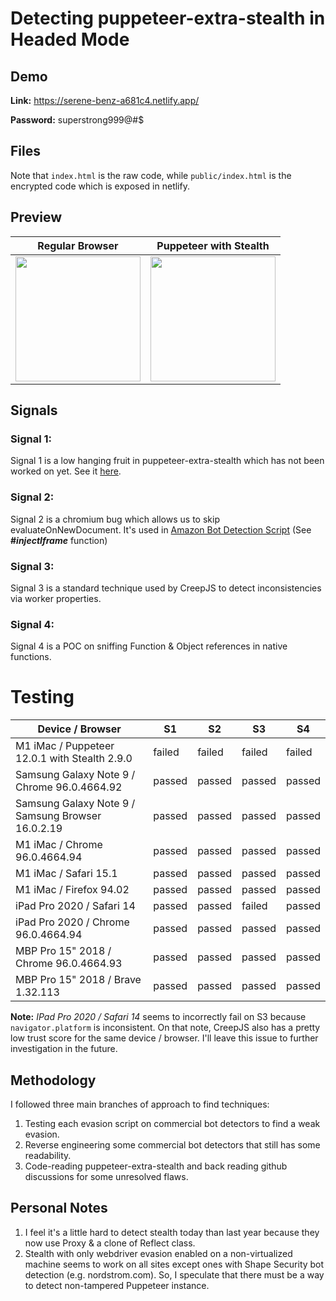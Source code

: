 # Detecting puppeteer-extra-stealth in Headed Mode

## Demo
**Link:** https://serene-benz-a681c4.netlify.app/

**Password:** superstrong999@#$

## Files
Note that `index.html` is the raw code, while `public/index.html` is the encrypted code which is exposed in netlify.

## Preview
| Regular Browser | Puppeteer with Stealth |
|-----------------|------------------------|
|<img src="https://user-images.githubusercontent.com/11026445/145713931-80eec91d-42be-423a-99d7-5a70a58ac2bd.png" width="200">|<img src="https://user-images.githubusercontent.com/11026445/145714077-35426b3d-552a-4af2-84dd-49134212b2b4.png" width="200">|

## Signals

### Signal 1:
Signal 1 is a low hanging fruit in puppeteer-extra-stealth which has not been worked on yet. See it [here](https://github.com/berstend/puppeteer-extra/pull/565).

### Signal 2:
Signal 2 is a chromium bug which allows us to skip evaluateOnNewDocument. It's used in [Amazon Bot Detection Script](https://github.com/chris124567/commercial-bot-detectors/blob/master/files/amazon.js) (See **#_injectIframe_** function)

### Signal 3:
Signal 3 is a standard technique used by CreepJS to detect inconsistencies via worker properties.

### Signal 4:
Signal 4 is a POC on sniffing Function & Object references in native functions.

# Testing
| Device / Browser                                  | S1     | S2     | S3     | S4     |
|---------------------------------------------------|--------|--------|--------|--------|
| M1 iMac / Puppeteer 12.0.1 with Stealth 2.9.0     | failed | failed | failed | failed |
| Samsung Galaxy Note 9 / Chrome 96.0.4664.92       | passed | passed | passed | passed   |
| Samsung Galaxy Note 9 / Samsung Browser 16.0.2.19 | passed | passed | passed | passed   |
| M1 iMac / Chrome 96.0.4664.94                     | passed | passed | passed | passed   |
| M1 iMac / Safari 15.1                             | passed | passed | passed | passed   |
| M1 iMac / Firefox 94.02                           | passed | passed | passed | passed   |
| iPad Pro 2020 / Safari 14                         | passed | passed | failed | passed   |
| iPad Pro 2020 / Chrome 96.0.4664.94               | passed | passed | passed | passed   |
| MBP Pro 15" 2018 / Chrome 96.0.4664.93            | passed | passed | passed | passed   |
| MBP Pro 15" 2018 / Brave 1.32.113                 | passed | passed | passed | passed   |

**Note:** _IPad Pro 2020 / Safari 14_ seems to incorrectly fail on S3 because `navigator.platform` is inconsistent. On that note, CreepJS also has a pretty low trust score for the same device / browser. I'll leave this issue to further investigation in the future.

## Methodology
I followed three main branches of approach to find techniques:
1. Testing each evasion script on commercial bot detectors to find a weak evasion.
2. Reverse engineering some commercial bot detectors that still has some readability.
3. Code-reading puppeteer-extra-stealth and back reading github discussions for some unresolved flaws.

## Personal Notes
1. I feel it's a little hard to detect stealth today than last year because they now use Proxy & a clone of Reflect class.
2. Stealth with only webdriver evasion enabled on a non-virtualized machine seems to work on all sites except ones with Shape Security bot detection (e.g. nordstrom.com). So, I speculate that there must be a way to detect non-tampered Puppeteer instance.
